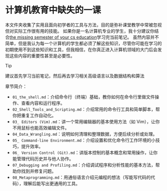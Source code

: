 # 计算机教育中缺失的一课 

本文件夹收集了实用且面向初学者的工具与方法，目的是弥补课堂教学中常被忽视但对实际工作很有用的技能。
如果你是一名计算机专业的学生，我十分建议你结合[the missing semester of your cs education](https://missing.csail.mit.edu/)学习完当前笔记。
虽然内容并不简单，但是我认为每一个计算机的学生都必须了解这些知识，尽管你可能在学习的初期使用不到这些知识和工具，但我相信，在你真正进入计算机领域的大门后会发现这些内容的重要性甚至是必要性。

> [!tip]
> 建议首先学习当前笔记，然后再去学习相关高级语言以及数据结构和算法

章节简介：

- `01_the_shell.md`：介绍命令行（终端）基础，教你如何在命令行里做文件操作、查看内容和运行程序。
- `02_Shell_Tools_and_Scripting.md`：介绍常用的命令行工具和简单脚本，帮你把重复工作自动化。
- `03_ Editors (Vim).md`：讲一个常用编辑器的基本使用方法（如 Vim），让你不用鼠标也能高效编辑文件。
- `04_Data_Wrangling.md`：说明如何清理和整理数据，方便后续分析或处理。
- `05_ Command-line Environment.md`：介绍设置和优化命令行工作环境的小技巧，提升效率。
- `06_ Version Control (Git).md`：讲版本控制的基本概念和常用操作，让你能管理代码历史并与他人协作。
- `07_Debugging and Profiling.md`：介绍调试程序和分析性能的基本方法，帮助你找到并修复问题。
- `08_Metaprogramming.md`：用通俗语言介绍元编程的想法（写能写代码的代码），理解后能写出更通用的工具。

